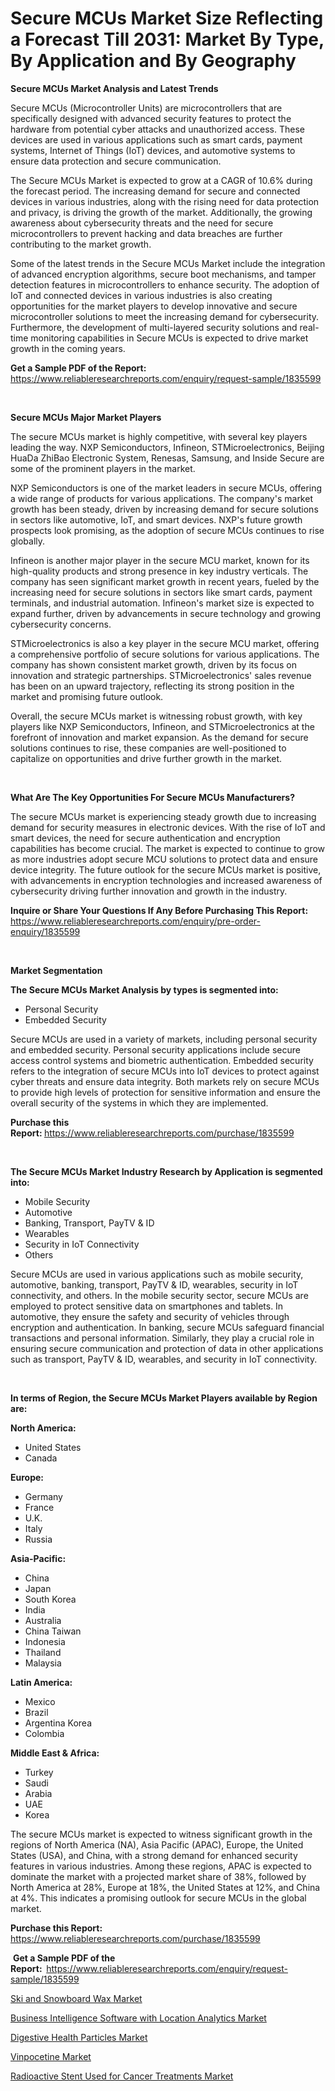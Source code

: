 <p><h1>Secure MCUs Market Size Reflecting a Forecast Till 2031: Market By Type, By Application and By Geography</h1></p><p><strong>Secure MCUs Market Analysis and Latest Trends</strong></p>
<p><p>Secure MCUs (Microcontroller Units) are microcontrollers that are specifically designed with advanced security features to protect the hardware from potential cyber attacks and unauthorized access. These devices are used in various applications such as smart cards, payment systems, Internet of Things (IoT) devices, and automotive systems to ensure data protection and secure communication.</p><p>The Secure MCUs Market is expected to grow at a CAGR of 10.6% during the forecast period. The increasing demand for secure and connected devices in various industries, along with the rising need for data protection and privacy, is driving the growth of the market. Additionally, the growing awareness about cybersecurity threats and the need for secure microcontrollers to prevent hacking and data breaches are further contributing to the market growth.</p><p>Some of the latest trends in the Secure MCUs Market include the integration of advanced encryption algorithms, secure boot mechanisms, and tamper detection features in microcontrollers to enhance security. The adoption of IoT and connected devices in various industries is also creating opportunities for the market players to develop innovative and secure microcontroller solutions to meet the increasing demand for cybersecurity. Furthermore, the development of multi-layered security solutions and real-time monitoring capabilities in Secure MCUs is expected to drive market growth in the coming years.</p></p>
<p><strong>Get a Sample PDF of the Report:&nbsp;</strong> <a href="https://www.reliableresearchreports.com/enquiry/request-sample/1835599">https://www.reliableresearchreports.com/enquiry/request-sample/1835599</a></p>
<p>&nbsp;</p>
<p><strong>Secure MCUs Major Market Players</strong></p>
<p><p>The secure MCUs market is highly competitive, with several key players leading the way. NXP Semiconductors, Infineon, STMicroelectronics, Beijing HuaDa ZhiBao Electronic System, Renesas, Samsung, and Inside Secure are some of the prominent players in the market.</p><p>NXP Semiconductors is one of the market leaders in secure MCUs, offering a wide range of products for various applications. The company's market growth has been steady, driven by increasing demand for secure solutions in sectors like automotive, IoT, and smart devices. NXP's future growth prospects look promising, as the adoption of secure MCUs continues to rise globally.</p><p>Infineon is another major player in the secure MCU market, known for its high-quality products and strong presence in key industry verticals. The company has seen significant market growth in recent years, fueled by the increasing need for secure solutions in sectors like smart cards, payment terminals, and industrial automation. Infineon's market size is expected to expand further, driven by advancements in secure technology and growing cybersecurity concerns.</p><p>STMicroelectronics is also a key player in the secure MCU market, offering a comprehensive portfolio of secure solutions for various applications. The company has shown consistent market growth, driven by its focus on innovation and strategic partnerships. STMicroelectronics' sales revenue has been on an upward trajectory, reflecting its strong position in the market and promising future outlook.</p><p>Overall, the secure MCUs market is witnessing robust growth, with key players like NXP Semiconductors, Infineon, and STMicroelectronics at the forefront of innovation and market expansion. As the demand for secure solutions continues to rise, these companies are well-positioned to capitalize on opportunities and drive further growth in the market.</p></p>
<p>&nbsp;</p>
<p><strong>What Are The Key Opportunities For Secure MCUs Manufacturers?</strong></p>
<p><p>The secure MCUs market is experiencing steady growth due to increasing demand for security measures in electronic devices. With the rise of IoT and smart devices, the need for secure authentication and encryption capabilities has become crucial. The market is expected to continue to grow as more industries adopt secure MCU solutions to protect data and ensure device integrity. The future outlook for the secure MCUs market is positive, with advancements in encryption technologies and increased awareness of cybersecurity driving further innovation and growth in the industry.</p></p>
<p><strong>Inquire or Share Your Questions If Any Before Purchasing This Report:</strong> <a href="https://www.reliableresearchreports.com/enquiry/pre-order-enquiry/1835599">https://www.reliableresearchreports.com/enquiry/pre-order-enquiry/1835599</a></p>
<p>&nbsp;</p>
<p><strong>Market Segmentation</strong></p>
<p><strong>The Secure MCUs Market Analysis by types is segmented into:</strong></p>
<p><ul><li>Personal Security</li><li>Embedded Security</li></ul></p>
<p><p>Secure MCUs are used in a variety of markets, including personal security and embedded security. Personal security applications include secure access control systems and biometric authentication. Embedded security refers to the integration of secure MCUs into IoT devices to protect against cyber threats and ensure data integrity. Both markets rely on secure MCUs to provide high levels of protection for sensitive information and ensure the overall security of the systems in which they are implemented.</p></p>
<p><strong>Purchase this Report:&nbsp;</strong><a href="https://www.reliableresearchreports.com/purchase/1835599">https://www.reliableresearchreports.com/purchase/1835599</a></p>
<p>&nbsp;</p>
<p><strong>The Secure MCUs Market Industry Research by Application is segmented into:</strong></p>
<p><ul><li>Mobile Security</li><li>Automotive</li><li>Banking, Transport, PayTV & ID</li><li>Wearables</li><li>Security in IoT Connectivity</li><li>Others</li></ul></p>
<p><p>Secure MCUs are used in various applications such as mobile security, automotive, banking, transport, PayTV & ID, wearables, security in IoT connectivity, and others. In the mobile security sector, secure MCUs are employed to protect sensitive data on smartphones and tablets. In automotive, they ensure the safety and security of vehicles through encryption and authentication. In banking, secure MCUs safeguard financial transactions and personal information. Similarly, they play a crucial role in ensuring secure communication and protection of data in other applications such as transport, PayTV & ID, wearables, and security in IoT connectivity.</p></p>
<p>&nbsp;</p>
<p><strong>In terms of Region, the Secure MCUs Market Players available by Region are:</strong></p>
<p>
    <p> <strong> North America: </strong>
        <ul>
            <li>United States</li>
            <li>Canada</li>
        </ul>
        </p> 
    <p> <strong> Europe: </strong>
        <ul>
            <li>Germany</li>
            <li>France</li>
            <li>U.K.</li>
            <li>Italy</li>
            <li>Russia</li>
        </ul>
        </p> 
    <p> <strong> Asia-Pacific: </strong>
        <ul>
            <li>China</li>
            <li>Japan</li>
            <li>South Korea</li>
            <li>India</li>
            <li>Australia</li>
            <li>China Taiwan</li>
            <li>Indonesia</li>
            <li>Thailand</li>
            <li>Malaysia</li>
        </ul>
        </p> 
    <p> <strong> Latin America: </strong>
        <ul>
            <li>Mexico</li>
            <li>Brazil</li>
            <li>Argentina Korea</li>
            <li>Colombia</li>
        </ul>
        </p> 
    <p> <strong> Middle East & Africa: </strong>
        <ul>
            <li>Turkey</li>
            <li>Saudi</li>
            <li>Arabia</li>
            <li>UAE</li>
            <li>Korea</li>
        </ul>
    </p>
    </p>
<p><p>The secure MCUs market is expected to witness significant growth in the regions of North America (NA), Asia Pacific (APAC), Europe, the United States (USA), and China, with a strong demand for enhanced security features in various industries. Among these regions, APAC is expected to dominate the market with a projected market share of 38%, followed by North America at 28%, Europe at 18%, the United States at 12%, and China at 4%. This indicates a promising outlook for secure MCUs in the global market.</p></p>
<p><strong>Purchase this Report: </strong><a href="https://www.reliableresearchreports.com/purchase/1835599">https://www.reliableresearchreports.com/purchase/1835599</a></p>
<p>&nbsp;<strong>Get a Sample PDF of the Report:&nbsp;&nbsp;</strong><a href="https://www.reliableresearchreports.com/enquiry/request-sample/1835599">https://www.reliableresearchreports.com/enquiry/request-sample/1835599</a></p>
<p><strong></strong></p>
<p><p><a href="https://github.com/brenzgnarento/Market-Research-Report-List-1/blob/main/ski-and-snowboard-wax-market.md">Ski and Snowboard Wax Market</a></p><p><a href="https://github.com/jerrycopelandthomaswsqd8q/Market-Research-Report-List-1/blob/main/business-intelligence-software-with-location-analytics-market.md">Business Intelligence Software with Location Analytics Market</a></p><p><a href="https://medium.com/@eltaroberts14/digestive-health-particles-market-research-report-its-history-and-forecast-2024-to-2031-d989edad286c">Digestive Health Particles Market</a></p><p><a href="https://medium.com/@eltaroberts14/vinpocetine-market-comprehensive-assessment-by-type-application-and-geography-7d62a0521a5a">Vinpocetine Market</a></p><p><a href="https://medium.com/@eltaroberts14/radioactive-stent-used-for-cancer-treatments-market-size-reveals-the-best-marketing-channels-in-1423c973b6f4">Radioactive Stent Used for Cancer Treatments Market</a></p></p>